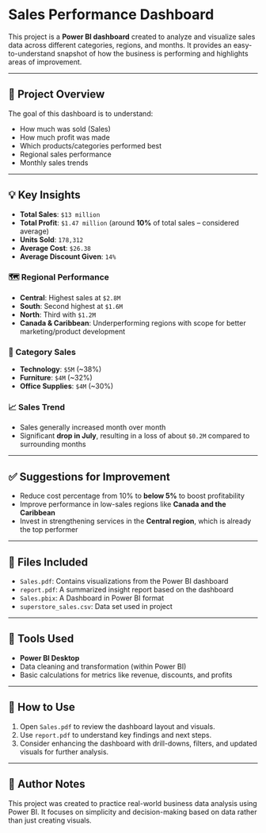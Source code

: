 
# Sales Performance Dashboard 

This project is a **Power BI dashboard** created to analyze and visualize sales data across different categories, regions, and months. It provides an easy-to-understand snapshot of how the business is performing and highlights areas of improvement.

---

## 📌 Project Overview

The goal of this dashboard is to understand:

* How much was sold (Sales)
* How much profit was made
* Which products/categories performed best
* Regional sales performance
* Monthly sales trends

---

## 💡 Key Insights

* **Total Sales**: `$13 million`
* **Total Profit**: `$1.47 million` (around **10%** of total sales – considered average)
* **Units Sold**: `178,312`
* **Average Cost**: `$26.38`
* **Average Discount Given**: `14%`

### 🗺️ Regional Performance

* **Central**: Highest sales at `$2.8M`
* **South**: Second highest at `$1.6M`
* **North**: Third with `$1.2M`
* **Canada & Caribbean**: Underperforming regions with scope for better marketing/product development

### 🧾 Category Sales

* **Technology**: `$5M` (\~38%)
* **Furniture**: `$4M` (\~32%)
* **Office Supplies**: `$4M` (\~30%)

### 📈 Sales Trend

* Sales generally increased month over month
* Significant **drop in July**, resulting in a loss of about `$0.2M` compared to surrounding months

---

## ✅ Suggestions for Improvement

* Reduce cost percentage from 10% to **below 5%** to boost profitability
* Improve performance in low-sales regions like **Canada and the Caribbean**
* Invest in strengthening services in the **Central region**, which is already the top performer

---

## 📁 Files Included

* `Sales.pdf`: Contains visualizations from the Power BI dashboard
* `report.pdf`: A summarized insight report based on the dashboard
* `Sales.pbix`: A Dashboard in Power BI format
* `superstore_sales.csv`: Data set used in project

---

## 🔧 Tools Used

* **Power BI Desktop**
* Data cleaning and transformation (within Power BI)
* Basic calculations for metrics like revenue, discounts, and profits

---

## 📍 How to Use

1. Open `Sales.pdf` to review the dashboard layout and visuals.
2. Use `report.pdf` to understand key findings and next steps.
3. Consider enhancing the dashboard with drill-downs, filters, and updated visuals for further analysis.

---

## 📝 Author Notes

This project was created to practice real-world business data analysis using Power BI. It focuses on simplicity and decision-making based on data rather than just creating visuals.

